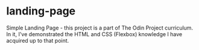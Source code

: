 # landing-page
Simple Landing Page - this project is a part of The Odin Project curriculum. In it, I've demonstrated the HTML and CSS (Flexbox) knowledge I have acquired up to that point.